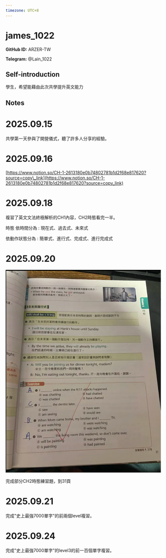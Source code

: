 ```yaml
---
timezone: UTC+8
---
```


# james_1022

**GitHub ID:** ARZER-TW

**Telegram:** @Lain_1022

## Self-introduction

學生，希望能藉由此次共學提升英文能力

## Notes
<!-- Content_START -->
# 2025.09.15
<!-- DAILY_CHECKIN_2025-09-15_START -->
共學第一天參與了開營儀式，聽了許多人分享的經驗。
<!-- DAILY_CHECKIN_2025-09-15_END -->


# 2025.09.16
<!-- DAILY_CHECKIN_2025-09-16_START -->
[https://www.notion.so/CH-1-2613180e0b74802781b1d2f68e817620?source=copy\_link](https://www.notion.so/CH-1-2613180e0b74802781b1d2f68e817620?source=copy_link)
<!-- DAILY_CHECKIN_2025-09-16_END -->


# 2025.09.18
<!-- DAILY_CHECKIN_2025-09-18_START -->
複習了英文文法終極解析的CH1內容，CH2時態看完一半。

時態 依時間分為 : 現在式、過去式、未來式

依動作狀態分為 : 簡單式、進行式、完成式、進行完成式
<!-- DAILY_CHECKIN_2025-09-18_END -->


# 2025.09.20
<!-- DAILY_CHECKIN_2025-09-20_START -->
![螢幕擷取畫面 2025-09-20 235659.png](https://raw.githubusercontent.com/IntensiveCoLearning/english_3rd/main/assets/ARZER-TW/images/2025-09-20-1758383843760-_______2025-09-20_235659.png)

完成部分CH2時態練習題，到31頁
<!-- DAILY_CHECKIN_2025-09-20_END -->


# 2025.09.21
<!-- DAILY_CHECKIN_2025-09-21_START -->
完成"史上最強7000單字"的前兩個level複習。
<!-- DAILY_CHECKIN_2025-09-21_END -->


# 2025.09.24
<!-- DAILY_CHECKIN_2025-09-24_START -->
完成"史上最強7000單字"的level3的前一百個單字複習。
<!-- DAILY_CHECKIN_2025-09-24_END -->
<!-- Content_END -->
